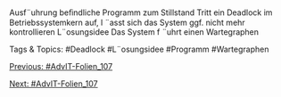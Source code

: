 Ausf¨uhrung beﬁndliche Programm zum Stillstand
Tritt ein Deadlock im Betriebssystemkern auf, l ¨asst sich das System ggf.
nicht mehr kontrollieren
L¨osungsidee
Das System f ¨uhrt einen Wartegraphen

   Tags & Topics:
   #Deadlock
   #L¨osungsidee
   #Programm
   #Wartegraphen

[Previous: #AdvIT-Folien_107](AdvIT-Folien_107.md)

[Next: #AdvIT-Folien_107](AdvIT-Folien_107.md)